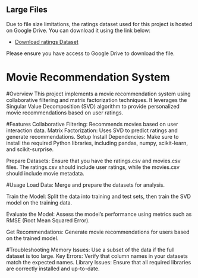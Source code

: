 ## Large Files

Due to file size limitations, the ratings dataset used for this project is hosted on Google Drive. You can download it using the link below:

- [Download ratings Dataset](https://drive.google.com/file/d/15LYzvSjH9p92OiRERolddFjKtMt28YTV/view?usp=drive_link)

Please ensure you have access to Google Drive to download the file.

# Movie Recommendation System
#Overview
This project implements a movie recommendation system using collaborative filtering and matrix factorization techniques. It leverages the Singular Value Decomposition (SVD) algorithm to provide personalized movie recommendations based on user ratings.

#Features
Collaborative Filtering: Recommends movies based on user interaction data.
Matrix Factorization: Uses SVD to predict ratings and generate recommendations.
Setup
Install Dependencies: Make sure to install the required Python libraries, including pandas, numpy, scikit-learn, and scikit-surprise.

Prepare Datasets: Ensure that you have the ratings.csv and movies.csv files. The ratings.csv should include user ratings, while the movies.csv should include movie metadata.

#Usage
Load Data: Merge and prepare the datasets for analysis.

Train the Model: Split the data into training and test sets, then train the SVD model on the training data.

Evaluate the Model: Assess the model’s performance using metrics such as RMSE (Root Mean Squared Error).

Get Recommendations: Generate movie recommendations for users based on the trained model.

#Troubleshooting
Memory Issues: Use a subset of the data if the full dataset is too large.
Key Errors: Verify that column names in your datasets match the expected names.
Library Issues: Ensure that all required libraries are correctly installed and up-to-date.
